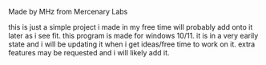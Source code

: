 Made by MHz from Mercenary Labs

this is just a simple project i made in my free time will probably add onto it later as i see fit.
this program is made for windows 10/11.
it is in a very earily state and i will be updating it when i get ideas/free time to work on it.
extra features may be requested and i will likely add it.